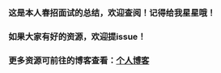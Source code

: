 ### 这是本人春招面试的总结，欢迎查阅！记得给我星星哦！

### 如果大家有好的资源，欢迎提issue！

### 更多资源可前往的博客查看：[个人博客](http://blog.csdn.net/sinat_35512245)
